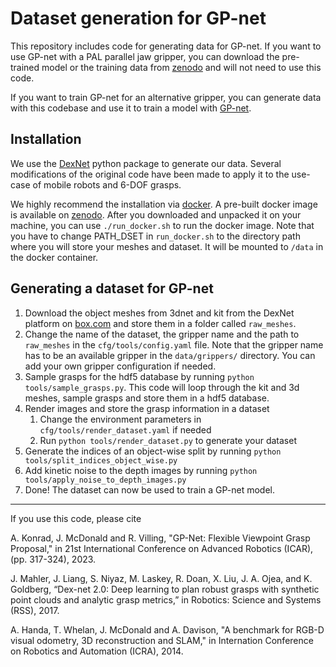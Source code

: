 # Dataset generation for GP-net

This repository includes code for generating data for GP-net. If you want to use GP-net with a PAL parallel jaw
gripper, you can download the pre-trained model or the training data from 
[zenodo](https://zenodo.org/record/7589237) and will not need to use this code.

If you want to train GP-net for an alternative gripper, you can generate data with this codebase and use it
to train a model with [GP-net](https://github.com/AuCoRoboticsMU/GP-net).

## Installation

We use the [DexNet](https://github.com/BerkeleyAutomation/dex-net) python package to generate our data. Several
modifications of the original code have been made to apply it to the use-case of mobile robots and 6-DOF grasps.

We highly recommend the installation via [docker](https://www.docker.com). A pre-built docker image is 
available on [zenodo](https://zenodo.org/record/7589237). After you downloaded and unpacked it on your
machine, you can use `./run_docker.sh` to run the docker image. Note that you have to change PATH_DSET 
in `run_docker.sh` to the directory path where you will store your meshes and dataset. It will be mounted to `/data` 
in the docker container.

## Generating a dataset for GP-net

1. Download the object meshes from 3dnet and kit from the DexNet platform 
on [box.com](https://berkeley.app.box.com/s/w6bmvvkp399xtjpgskwq1cytkndmm7cn) and store them 
in a folder called `raw_meshes`.
2. Change the name of the dataset, the gripper name and the path to `raw_meshes` in the `cfg/tools/config.yaml` file.
Note that the gripper name has to be an available gripper in the `data/grippers/` directory. You can add your own gripper
configuration if needed.
2. Sample grasps for the hdf5 database by running `python tools/sample_grasps.py`. This code will loop through the kit and 3d meshes, sample grasps and
   store them in a hdf5 database.
3. Render images and store the grasp information in a dataset
   1. Change the environment parameters in `cfg/tools/render_dataset.yaml` if needed
   3. Run `python tools/render_dataset.py` to generate your dataset
4. Generate the indices of an object-wise split by running `python tools/split_indices_object_wise.py`
5. Add kinetic noise to the depth images by running `python tools/apply_noise_to_depth_images.py`
6. Done! The dataset can now be used to train a GP-net model.


------

If you use this code, please cite

A. Konrad, J. McDonald and R. Villing, "GP-Net: Flexible Viewpoint Grasp Proposal," in 21st International Conference on Advanced Robotics (ICAR), (pp. 317-324), 2023.

J. Mahler, J. Liang, S. Niyaz, M. Laskey, R. Doan, X. Liu, J. A. Ojea,
and K. Goldberg, “Dex-net 2.0: Deep learning to plan robust grasps with
synthetic point clouds and analytic grasp metrics,” in Robotics: Science
and Systems (RSS), 2017.

A. Handa, T. Whelan, J. McDonald and A. Davison, "A benchmark for RGB-D visual odometry, 
3D reconstruction and SLAM," in Internation Conference on Robotics and Automation (ICRA), 2014.
